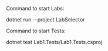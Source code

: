 Command to start Labs:

dotnet run --project LabSelector

Command to start Tests:

dotnet test Lab1.Tests/Lab1.Tests.csproj